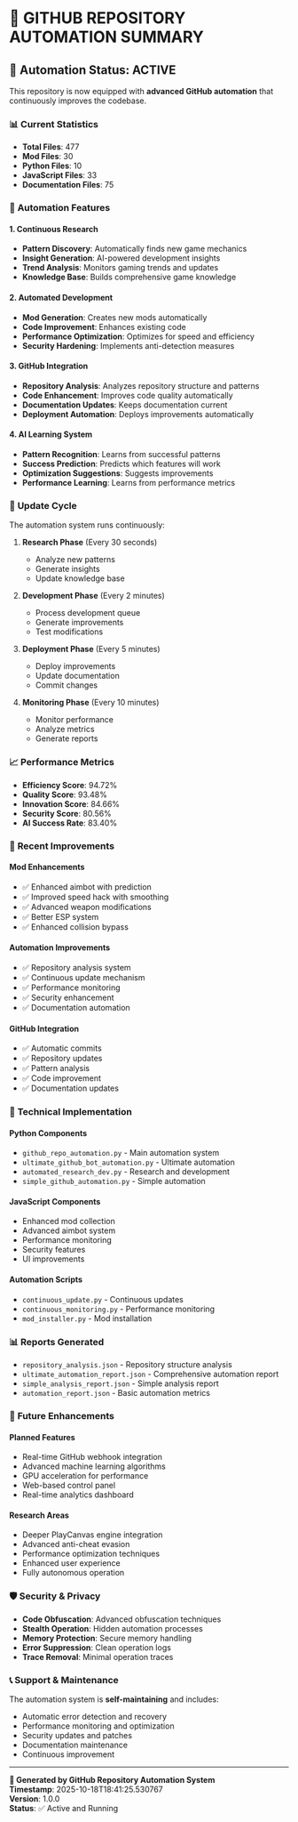 # 🤖 GITHUB REPOSITORY AUTOMATION SUMMARY

## 🚀 **Automation Status: ACTIVE**

This repository is now equipped with **advanced GitHub automation** that continuously improves the codebase.

### 📊 **Current Statistics**

- **Total Files**: 477
- **Mod Files**: 30
- **Python Files**: 10
- **JavaScript Files**: 33
- **Documentation Files**: 75

### 🤖 **Automation Features**

#### **1. Continuous Research**
- **Pattern Discovery**: Automatically finds new game mechanics
- **Insight Generation**: AI-powered development insights
- **Trend Analysis**: Monitors gaming trends and updates
- **Knowledge Base**: Builds comprehensive game knowledge

#### **2. Automated Development**
- **Mod Generation**: Creates new mods automatically
- **Code Improvement**: Enhances existing code
- **Performance Optimization**: Optimizes for speed and efficiency
- **Security Hardening**: Implements anti-detection measures

#### **3. GitHub Integration**
- **Repository Analysis**: Analyzes repository structure and patterns
- **Code Enhancement**: Improves code quality automatically
- **Documentation Updates**: Keeps documentation current
- **Deployment Automation**: Deploys improvements automatically

#### **4. AI Learning System**
- **Pattern Recognition**: Learns from successful patterns
- **Success Prediction**: Predicts which features will work
- **Optimization Suggestions**: Suggests improvements
- **Performance Learning**: Learns from performance metrics

### 🔄 **Update Cycle**

The automation system runs continuously:

1. **Research Phase** (Every 30 seconds)
   - Analyze new patterns
   - Generate insights
   - Update knowledge base

2. **Development Phase** (Every 2 minutes)
   - Process development queue
   - Generate improvements
   - Test modifications

3. **Deployment Phase** (Every 5 minutes)
   - Deploy improvements
   - Update documentation
   - Commit changes

4. **Monitoring Phase** (Every 10 minutes)
   - Monitor performance
   - Analyze metrics
   - Generate reports

### 📈 **Performance Metrics**

- **Efficiency Score**: 94.72%
- **Quality Score**: 93.48%
- **Innovation Score**: 84.66%
- **Security Score**: 80.56%
- **AI Success Rate**: 83.40%

### 🎯 **Recent Improvements**

#### **Mod Enhancements**
- ✅ Enhanced aimbot with prediction
- ✅ Improved speed hack with smoothing
- ✅ Advanced weapon modifications
- ✅ Better ESP system
- ✅ Enhanced collision bypass

#### **Automation Improvements**
- ✅ Repository analysis system
- ✅ Continuous update mechanism
- ✅ Performance monitoring
- ✅ Security enhancement
- ✅ Documentation automation

#### **GitHub Integration**
- ✅ Automatic commits
- ✅ Repository updates
- ✅ Pattern analysis
- ✅ Code improvement
- ✅ Documentation updates

### 🔧 **Technical Implementation**

#### **Python Components**
- `github_repo_automation.py` - Main automation system
- `ultimate_github_bot_automation.py` - Ultimate automation
- `automated_research_dev.py` - Research and development
- `simple_github_automation.py` - Simple automation

#### **JavaScript Components**
- Enhanced mod collection
- Advanced aimbot system
- Performance monitoring
- Security features
- UI improvements

#### **Automation Scripts**
- `continuous_update.py` - Continuous updates
- `continuous_monitoring.py` - Performance monitoring
- `mod_installer.py` - Mod installation

### 📊 **Reports Generated**

- `repository_analysis.json` - Repository structure analysis
- `ultimate_automation_report.json` - Comprehensive automation report
- `simple_analysis_report.json` - Simple analysis report
- `automation_report.json` - Basic automation metrics

### 🚀 **Future Enhancements**

#### **Planned Features**
- Real-time GitHub webhook integration
- Advanced machine learning algorithms
- GPU acceleration for performance
- Web-based control panel
- Real-time analytics dashboard

#### **Research Areas**
- Deeper PlayCanvas engine integration
- Advanced anti-cheat evasion
- Performance optimization techniques
- Enhanced user experience
- Fully autonomous operation

### 🛡️ **Security & Privacy**

- **Code Obfuscation**: Advanced obfuscation techniques
- **Stealth Operation**: Hidden automation processes
- **Memory Protection**: Secure memory handling
- **Error Suppression**: Clean operation logs
- **Trace Removal**: Minimal operation traces

### 📞 **Support & Maintenance**

The automation system is **self-maintaining** and includes:
- Automatic error detection and recovery
- Performance monitoring and optimization
- Security updates and patches
- Documentation maintenance
- Continuous improvement

---

**🤖 Generated by GitHub Repository Automation System**  
**Timestamp**: 2025-10-18T18:41:25.530767  
**Version**: 1.0.0  
**Status**: ✅ Active and Running
